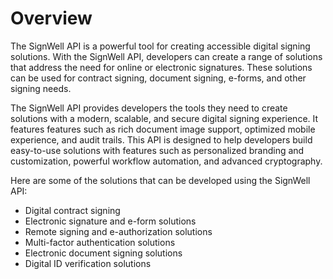 # Overview

The SignWell API is a powerful tool for creating accessible digital signing
solutions. With the SignWell API, developers can create a range of solutions
that address the need for online or electronic signatures. These solutions can
be used for contract signing, document signing, e-forms, and other signing
needs.

The SignWell API provides developers the tools they need to create solutions
with a modern, scalable, and secure digital signing experience. It features
features such as rich document image support, optimized mobile experience, and
audit trails. This API is designed to help developers build easy-to-use
solutions with features such as personalized branding and customization,
powerful workflow automation, and advanced cryptography.

Here are some of the solutions that can be developed using the SignWell API:

- Digital contract signing
- Electronic signature and e-form solutions
- Remote signing and e-authorization solutions
- Multi-factor authentication solutions
- Electronic document signing solutions
- Digital ID verification solutions
